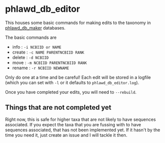 # phlawd_db_editor

This houses some basic commands for making edits to the taxonomy in [phlawd_db_maker](https://github.com/blackrim/phlawd_db_maker) databases.

The basic commands are

- info   : `-i NCBIID or NAME`
- create : `-c NAME PARENTNCBIID RANK`
- delete : `-d NCBIID`
- move   : `-m NCBIID PARENTNCBIID RANK`
- rename : `-r NCBIID NEWNAME`

Only do one at a time and be careful! Each edit will be stored in a logfile (which you can set with `-l` or it defaults to `phlawd_db_editor.log`).

Once you have completed your edits, you will need to `--rebuild`. 

## Things that are not completed yet

Right now, this is safe for higher taxa that are not likely to have sequences associated. If you expect the taxa that you are fussing with to have sequences associated, that has not been implemented yet. If it hasn't by the time you need it, just create an issue and I will tackle it then.